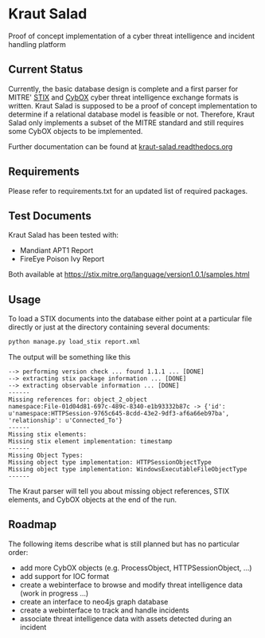 # Kraut Salad
Proof of concept implementation of a cyber threat intelligence and incident handling platform

## Current Status
Currently, the basic database design is complete and a first parser for MITRE' [STIX](https://stix.mitre.org) and [CybOX](https://cybox.mitre.org) cyber threat intelligence exchange formats is written. Kraut Salad is supposed to be a proof of concept implementation to determine if a relational database model is feasible or not. Therefore, Kraut Salad only implements a subset of the MITRE standard and still requires some CybOX objects to be implemented.

Further documentation can be found at [kraut-salad.readthedocs.org](http://kraut-salad.readthedocs.org/en/latest/)

## Requirements
Please refer to requirements.txt for an updated list of required packages.

## Test Documents
Kraut Salad has been tested with:
* Mandiant APT1 Report
* FireEye Poison Ivy Report

Both available at https://stix.mitre.org/language/version1.0.1/samples.html

## Usage
To load a STIX documents into the database either point at a particular file directly or just at the directory containing several documents:

```python
python manage.py load_stix report.xml
```

The output will be something like this
```
--> performing version check ... found 1.1.1 ... [DONE]
--> extracting stix package information ... [DONE]
--> extracting observable information ... [DONE]
------
Missing references for: object_2_object
namespace:File-01d04d81-697c-489c-8340-e1b93332b87c -> {'id': u'namespace:HTTPSession-9765c645-8cdd-43e2-9df3-af6a66eb97ba', 'relationship': u'Connected_To'} 
------
Missing stix elements:
Missing stix element implementation: timestamp
------
Missing Object Types:
Missing object type implementation: HTTPSessionObjectType
Missing object type implementation: WindowsExecutableFileObjectType
------
```

The Kraut parser will tell you about missing object references, STIX elements, and CybOX objects at the end of the run.


## Roadmap
The following items describe what is still planned but has no particular order:

* add more CybOX objects (e.g. ProcessObject, HTTPSessionObject, ...)
* add support for IOC format
* create a webinterface to browse and modify threat intelligence data (work in progress ...)
* create an interface to neo4js graph database
* create a webinterface to track and handle incidents
* associate threat intelligence data with assets detected during an incident
